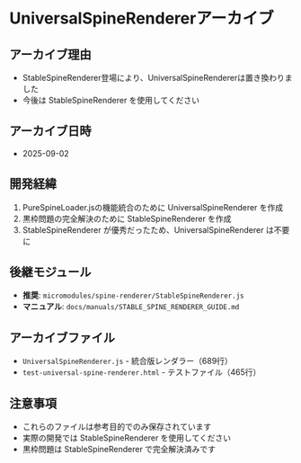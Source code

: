 # UniversalSpineRendererアーカイブ

## アーカイブ理由
- StableSpineRenderer登場により、UniversalSpineRendererは置き換わりました
- 今後は StableSpineRenderer を使用してください

## アーカイブ日時
- 2025-09-02

## 開発経緯
1. PureSpineLoader.jsの機能統合のために UniversalSpineRenderer を作成
2. 黒枠問題の完全解決のために StableSpineRenderer を作成
3. StableSpineRenderer が優秀だったため、UniversalSpineRenderer は不要に

## 後継モジュール
- **推奨**: `micromodules/spine-renderer/StableSpineRenderer.js`
- **マニュアル**: `docs/manuals/STABLE_SPINE_RENDERER_GUIDE.md`

## アーカイブファイル
- `UniversalSpineRenderer.js` - 統合版レンダラー（689行）
- `test-universal-spine-renderer.html` - テストファイル（465行）

## 注意事項
- これらのファイルは参考目的でのみ保存されています
- 実際の開発では StableSpineRenderer を使用してください
- 黒枠問題は StableSpineRenderer で完全解決済みです